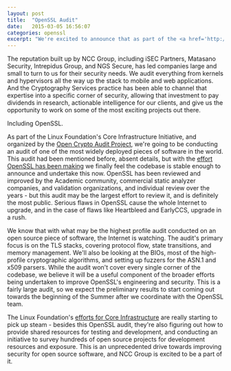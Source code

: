 ```yaml
---
layout: post
title:  "OpenSSL Audit"
date:   2015-03-05 16:56:07
categories: openssl
excerpt: "We're excited to announce that as part of the <a href='http://www.linuxfoundation.org/programs/core-infrastructure-initiative'>Linux Foundation's Core Infrastructure Initiative</a>, and organized by the <a href='https://opencryptoaudit.org/'>Open Crypto Audit Project</a>, Cryptography Services will be conducting an audit of OpenSSL. This is an amazing opportunity to dive deeply into one of the pieces of software that so much of the world relies on, and we're honored to have been chosen to conduct it."
---
```


The reputation built up by NCC Group, including iSEC Partners, Matasano Security, Intrepidus Group, and NGS Secure, has led companies large and small to turn to us for their security needs. We audit everything from kernels and hypervisors all the way up the stack to mobile and web applications. And the Cryptography Services practice has been able to channel that expertise into a specific corner of security, allowing that investment to pay dividends in research, actionable intelligence for our clients, and give us the opportunity to work on some of the most exciting projects out there.

Including OpenSSL.

As part of the Linux Foundation's Core Infrastructure Initiative, and organized by the [Open Crypto Audit Project](https://opencryptoaudit.org/), we're going to be conducting an audit of one of the most widely deployed pieces of software in the world.  This audit had been mentioned before, absent details, but with the [effort OpenSSL has been making](https://www.openssl.org/blog/blog/2015/02/11/code-reformat-finished/) we finally feel the codebase is stable enough to announce and undertake this now. OpenSSL has been reviewed and improved by the Academic community, commercial static analyzer companies, and validation organizations, and individual review over the years - but this audit may be the largest effort to review it, and is definitely the most public.  Serious flaws in OpenSSL cause the whole Internet to upgrade, and in the case of flaws like Heartbleed and EarlyCCS, upgrade in a rush.

We know that with what may be the highest profile audit conducted on an open source piece of software, the Internet is watching.  The audit's primary focus is on the TLS stacks, covering protocol flow, state transitions, and memory management.  We'll also be looking at the BIOs, most of the high-profile cryptographic algorithms, and setting up fuzzers for the ASN.1 and x509 parsers.  While the audit won't cover every single corner of the codebase, we believe it will be a useful component of the broader efforts being undertaken to improve OpenSSL's engineering and security.  This is a fairly large audit, so we expect the preliminary results to start coming out towards the beginning of the Summer after we coordinate with the OpenSSL team.

The Linux Foundation's [efforts for Core Infrastructure](http://www.linux.com/news/featured-blogs/158-jim-zemlin/808466-answering-the-call-for-werner-kochs-everywhere) are really starting to pick up steam - besides this OpenSSL audit, they're also figuring out how to provide shared resources for testing and development, and conducting an initiative to survey hundreds of open source projects for development resources and exposure.  This is an unprecedented drive towards improving security for open source software, and NCC Group is excited to be a part of it.
